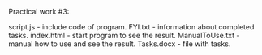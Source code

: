 Practical work #3:

script.js - include code of program.
FYI.txt - information about completed tasks.
index.html - start program to see the result.
ManualToUse.txt - manual how to use and see the result.
Tasks.docx - file with tasks.
